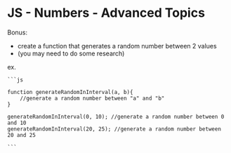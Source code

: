 
# JS - Numbers - Advanced Topics

<!--- 

Self-guided (25-40min.)

-->







Bonus:
- create a function that generates a random number between 2 values
- (you may need to do some research)

ex. 

    ```js

    function generateRandomInInterval(a, b){
        //generate a random number between "a" and "b"
    }

    generateRandomInInterval(0, 10); //generate a random number between 0 and 10
    generateRandomInInterval(20, 25); //generate a random number between 20 and 25

    ```